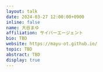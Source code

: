 ```yaml
---
layout: talk
date: 2024-03-27 12:00:00+0900
inline: false
name: 大谷まゆ
affiliation: サイバーエージェント
bio: TBD
website: https://mayu-ot.github.io/
topic: TBD
abstract: TBD
display: true
---
```

